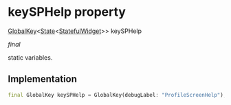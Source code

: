 


# keySPHelp property







[GlobalKey](https://api.flutter.dev/flutter/widgets/GlobalKey-class.html)&lt;[State](https://api.flutter.dev/flutter/widgets/State-class.html)&lt;[StatefulWidget](https://api.flutter.dev/flutter/widgets/StatefulWidget-class.html)>> keySPHelp
  
_<span class="feature">final</span>_



<p>static variables.</p>



## Implementation

```dart
final GlobalKey keySPHelp = GlobalKey(debugLabel: "ProfileScreenHelp");
```







